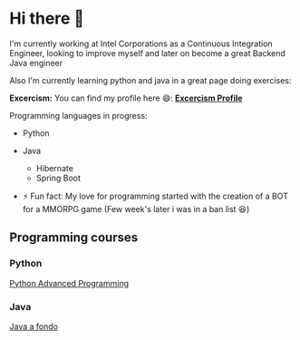 # Hi there 👋

I'm currently working at Intel Corporations as a Continuous Integration Engineer, looking to improve myself and later on become a great Backend Java engineer

Also I'm currently learning python and java in a great page doing exercises:

**Excercism:** You can find my profile here :smile:: **[Excercism Profile](https://exercism.org/profiles/Nydhoggr)**

Programming languages in progress:
- Python
- Java
  - Hibernate
  - Spring Boot 

- ⚡ Fun fact: My love for programming started with the creation of a BOT for a MMORPG game (Few week's later i was in a ban list :laughing:)

## Programming courses

### Python

[Python Advanced Programming](https://github.com/alanmvh/Python-Advanced-Programming)

### Java
[Java a fondo](https://github.com/alanmvh/Java-a-fondo)
